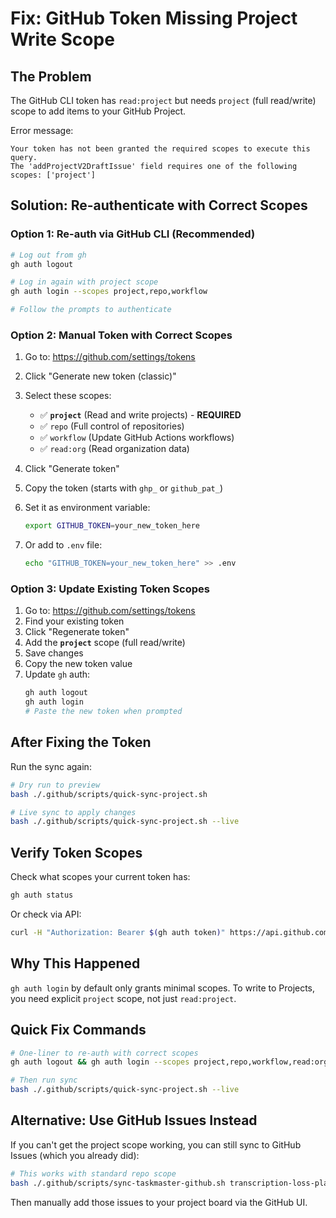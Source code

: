 # Fix: GitHub Token Missing Project Write Scope

## The Problem

The GitHub CLI token has `read:project` but needs `project` (full read/write) scope to add items to your GitHub Project.

Error message:

```
Your token has not been granted the required scopes to execute this query.
The 'addProjectV2DraftIssue' field requires one of the following scopes: ['project']
```

## Solution: Re-authenticate with Correct Scopes

### Option 1: Re-auth via GitHub CLI (Recommended)

```bash
# Log out from gh
gh auth logout

# Log in again with project scope
gh auth login --scopes project,repo,workflow

# Follow the prompts to authenticate
```

### Option 2: Manual Token with Correct Scopes

1. Go to: https://github.com/settings/tokens

2. Click "Generate new token (classic)"

3. Select these scopes:

   - ✅ **`project`** (Read and write projects) - **REQUIRED**
   - ✅ `repo` (Full control of repositories)
   - ✅ `workflow` (Update GitHub Actions workflows)
   - ✅ `read:org` (Read organization data)

4. Click "Generate token"

5. Copy the token (starts with `ghp_` or `github_pat_`)

6. Set it as environment variable:

   ```bash
   export GITHUB_TOKEN=your_new_token_here
   ```

7. Or add to `.env` file:
   ```bash
   echo "GITHUB_TOKEN=your_new_token_here" >> .env
   ```

### Option 3: Update Existing Token Scopes

1. Go to: https://github.com/settings/tokens
2. Find your existing token
3. Click "Regenerate token"
4. Add the **`project`** scope (full read/write)
5. Save changes
6. Copy the new token value
7. Update `gh` auth:
   ```bash
   gh auth logout
   gh auth login
   # Paste the new token when prompted
   ```

## After Fixing the Token

Run the sync again:

```bash
# Dry run to preview
bash ./.github/scripts/quick-sync-project.sh

# Live sync to apply changes
bash ./.github/scripts/quick-sync-project.sh --live
```

## Verify Token Scopes

Check what scopes your current token has:

```bash
gh auth status
```

Or check via API:

```bash
curl -H "Authorization: Bearer $(gh auth token)" https://api.github.com/user | jq -r '.scopes'
```

## Why This Happened

`gh auth login` by default only grants minimal scopes. To write to Projects, you need explicit `project` scope, not just `read:project`.

## Quick Fix Commands

```bash
# One-liner to re-auth with correct scopes
gh auth logout && gh auth login --scopes project,repo,workflow,read:org

# Then run sync
bash ./.github/scripts/quick-sync-project.sh --live
```

## Alternative: Use GitHub Issues Instead

If you can't get the project scope working, you can still sync to GitHub Issues (which you already did):

```bash
# This works with standard repo scope
bash ./.github/scripts/sync-taskmaster-github.sh transcription-loss-plan pending
```

Then manually add those issues to your project board via the GitHub UI.
